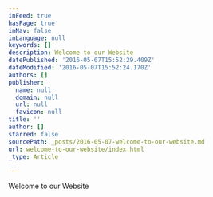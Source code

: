 ```yaml
---
inFeed: true
hasPage: true
inNav: false
inLanguage: null
keywords: []
description: Welcome to our Website
datePublished: '2016-05-07T15:52:29.409Z'
dateModified: '2016-05-07T15:52:24.170Z'
authors: []
publisher:
  name: null
  domain: null
  url: null
  favicon: null
title: ''
author: []
starred: false
sourcePath: _posts/2016-05-07-welcome-to-our-website.md
url: welcome-to-our-website/index.html
_type: Article

---
```

Welcome to our Website